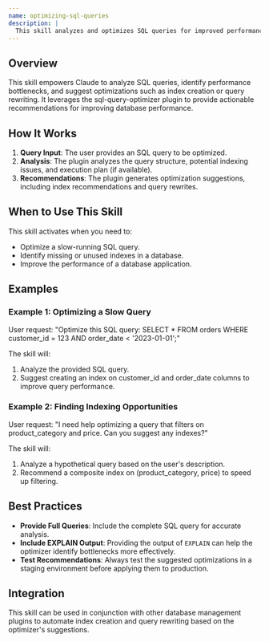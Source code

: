 ```yaml
---
name: optimizing-sql-queries
description: |
  This skill analyzes and optimizes SQL queries for improved performance. It identifies potential bottlenecks, suggests optimal indexes, and proposes query rewrites. Use this when the user mentions "optimize SQL query", "improve SQL performance", "SQL query optimization", "slow SQL query", or asks for help with "SQL indexing". The skill helps enhance database efficiency by analyzing query structure, recommending indexes, and reviewing execution plans.
---
```


## Overview

This skill empowers Claude to analyze SQL queries, identify performance bottlenecks, and suggest optimizations such as index creation or query rewriting. It leverages the sql-query-optimizer plugin to provide actionable recommendations for improving database performance.

## How It Works

1. **Query Input**: The user provides an SQL query to be optimized.
2. **Analysis**: The plugin analyzes the query structure, potential indexing issues, and execution plan (if available).
3. **Recommendations**: The plugin generates optimization suggestions, including index recommendations and query rewrites.

## When to Use This Skill

This skill activates when you need to:
- Optimize a slow-running SQL query.
- Identify missing or unused indexes in a database.
- Improve the performance of a database application.

## Examples

### Example 1: Optimizing a Slow Query

User request: "Optimize this SQL query: SELECT * FROM orders WHERE customer_id = 123 AND order_date < '2023-01-01';"

The skill will:
1. Analyze the provided SQL query.
2. Suggest creating an index on customer_id and order_date columns to improve query performance.

### Example 2: Finding Indexing Opportunities

User request: "I need help optimizing a query that filters on product_category and price.  Can you suggest any indexes?"

The skill will:
1. Analyze a hypothetical query based on the user's description.
2. Recommend a composite index on (product_category, price) to speed up filtering.

## Best Practices

- **Provide Full Queries**: Include the complete SQL query for accurate analysis.
- **Include EXPLAIN Output**: Providing the output of `EXPLAIN` can help the optimizer identify bottlenecks more effectively.
- **Test Recommendations**: Always test the suggested optimizations in a staging environment before applying them to production.

## Integration

This skill can be used in conjunction with other database management plugins to automate index creation and query rewriting based on the optimizer's suggestions.
